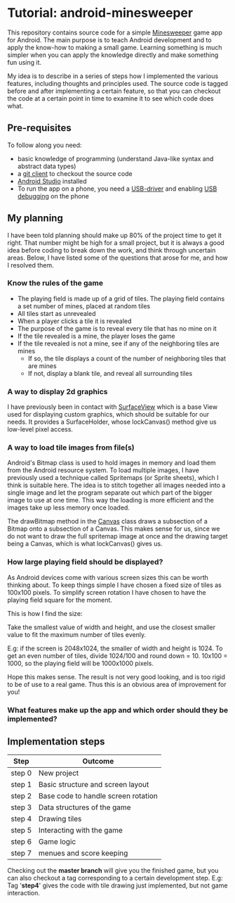 # Tutorial: android-minesweeper

This repository contains source code for a simple [Minesweeper](https://en.wikipedia.org/wiki/Microsoft_Minesweeper) game app for Android. The main purpose is to teach Android development and to apply the know-how to making a small game. Learning something is much simpler when you can apply the knowledge directly and make something fun using it.

My idea is to describe in a series of steps how I implemented the various features, including thoughts and principles used.
The source code is tagged before and after implementing a certain feature, so that you can checkout the code at a certain point in time to examine it to see which code does what. 


## Pre-requisites

To follow along you need:

* basic knowledge of programming (understand Java-like syntax and abstract data types)
* a [git client](https://www.sourcetreeapp.com/) to checkout the source code
* [Android Studio](https://developer.android.com/studio/index.html) installed
* To run the app on a phone, you need a [USB-driver](https://developer.android.com/studio/run/win-usb.html) and enabling [USB debugging](http://www.howtogeek.com/129728/how-to-access-the-developer-options-menu-and-enable-usb-debugging-on-android-4.2/) on the phone




## My planning

I have been told planning should make up 80% of the project time to get it right. That number might be high for a small project, but it is always a good idea before coding to break down the work, and think through uncertain areas. Below, I have listed some of the questions that arose for me, and how I resolved them.


### Know the rules of the game

* The playing field is made up of a grid of tiles. The playing field contains a set number of mines, placed at random tiles
* All tiles start as unrevealed
* When a player clicks a tile it is revealed
* The purpose of the game is to reveal every tile that has no mine on it
* If the tile revealed is a mine, the player loses the game
* If the tile revealed is not a mine, see if any of the neighboring tiles are mines
	* If so, the tile displays a count of the number of neighboring tiles that are mines
	* If not, display a blank tile, and reveal all surrounding tiles


### A way to display 2d graphics

I have previously been in contact with [SurfaceView](https://developer.android.com/reference/android/view/SurfaceView.html) which is a base View used for displaying custom graphics, which should be suitable for our needs. It provides a SurfaceHolder, whose lockCanvas() method give us low-level pixel access.


### A way to load tile images from file(s)

Android's Bitmap class is used to hold images in memory and load them from the Android resource system. To load multiple images, I have previously used a technique called Spritemaps (or Sprite sheets), which I think is suitable here. The idea is to stitch together all images needed into a single image and let the program separate out which part of the bigger image to use at one time. This way the loading is more efficient and the images take up less memory once loaded. 

The drawBitmap method in the [Canvas](https://developer.android.com/reference/android/graphics/Canvas.html) class draws a subsection of a Bitmap onto a subsection of a Canvas. This makes sense for us, since we do not want to draw the full spritemap image at once and the drawing target being a Canvas, which is what lockCanvas() gives us.


### How large playing field should be displayed?

As Android devices come with various screen sizes this can be worth thinking about. To keep things simple I have chosen a fixed size of tiles as 100x100 pixels. 
To simplify screen rotation I have chosen to have the playing field square for the moment. 

This is how I find the size:

Take the smallest value of width and height, and use the closest smaller value to fit the maximum number of tiles evenly.

E.g: if the screen is 2048x1024, the smaller of width and height is 1024. To get an even number of tiles, divide 1024/100 and round down = 10. 10x100 = 1000, so the playing field will be 1000x1000 pixels.

Hope this makes sense. The result is not very good looking, and is too rigid to be of use to a real game. Thus this is an obvious area of improvement for you!




### What features make up the app and which order should they be implemented?

## Implementation steps

| Step   | Outcome
| ------ | ---------------------------------------
| step 0 | New project
| step 1 | Basic structure and screen layout
| step 2 | Base code to handle screen rotation	
| step 3 | Data structures of the game
| step 4 | Drawing tiles
| step 5 | Interacting with the game		
| step 6 | Game logic		
| step 7 | menues and score keeping



Checking out the **master branch** will give you the finished game, but you can also checkout a tag corresponding to a certain development step.
E.g: Tag '**step4**' gives the code with tile drawing just implemented, but not game interaction.

		